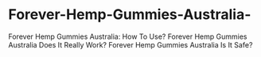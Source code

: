 # Forever-Hemp-Gummies-Australia-
Forever Hemp Gummies Australia: How To Use? Forever Hemp Gummies Australia Does It Really Work? Forever Hemp Gummies Australia Is It Safe?
